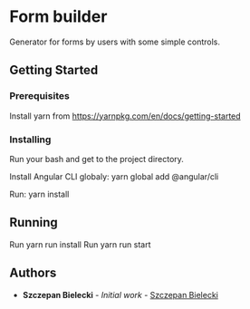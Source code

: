 # Form builder

Generator for forms by users with some simple controls.

## Getting Started
### Prerequisites

Install yarn from https://yarnpkg.com/en/docs/getting-started

### Installing

Run your bash and get to the project directory.

Install Angular CLI globaly:
yarn global add @angular/cli 

Run: yarn install

## Running
Run yarn run install
Run yarn run start

## Authors

* **Szczepan Bielecki** - *Initial work* - [Szczepan Bielecki](https://github.com/szczepanb)
